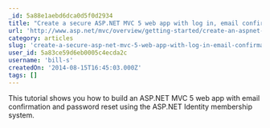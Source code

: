 ```yaml
---
_id: 5a88e1aebd6dca0d5f0d2934
title: "Create a secure ASP.NET MVC 5 web app with log in, email confirmation and password reset "
url: 'http://www.asp.net/mvc/overview/getting-started/create-an-aspnet-mvc-5-web-app-with-email-confirmation-and-password-reset'
category: articles
slug: 'create-a-secure-asp-net-mvc-5-web-app-with-log-in-email-confirmation-and-password-reset'
user_id: 5a83ce59d6eb0005c4ecda2c
username: 'bill-s'
createdOn: '2014-08-15T16:45:03.000Z'
tags: []
---
```


This tutorial shows you how to build an ASP.NET MVC 5 web app with email confirmation and password reset using the ASP.NET Identity membership system.
